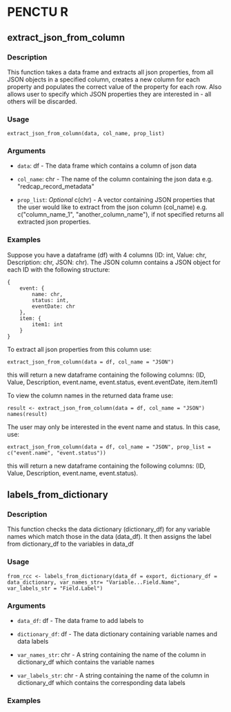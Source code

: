 # PENCTU R

## extract_json_from_column

### Description
This function takes a data frame and extracts all json properties, from all JSON objects in a specified column, creates a new column for each property and populates the correct value of the property for each row. Also allows user to specify which JSON properties they are interested in - all others will be discarded.

### Usage
```
extract_json_from_column(data, col_name, prop_list)
```

### Arguments
-   `data`: df - The data frame which contains a column of json data

-   `col_name`: chr - The name of the column containing the json data e.g. "redcap_record_metadata" 

-   `prop_list`: _Optional_ c(chr) -  A vector containing JSON properties that the user would like to extract from the json column (col_name) e.g. c("column_name_1", "another_column_name"), if not specified returns all extracted json properties. 

### Examples
Suppose you have a dataframe (df) with 4 columns (ID: int, Value: chr, Description: chr, JSON: chr). The JSON column contains a JSON object for each ID with the following structure: 
```
{
    event: {
        name: chr, 
        status: int, 
        eventDate: chr
    },
    item: {
        item1: int
    }
}

```
To extract all json properties from this column use: 

```
extract_json_from_column(data = df, col_name = "JSON")
```

this will return a new dataframe containing the following columns:
(ID, Value, Description, event.name, event.status, event.eventDate, item.item1)

To view the column names in the returned data frame use: 

```
result <- extract_json_from_column(data = df, col_name = "JSON")
names(result)
```

The user may only be interested in the event name and status. In this case, use: 

```
extract_json_from_column(data = df, col_name = "JSON", prop_list = c("event.name", "event.status"))
```
this will return a new dataframe containing the following columns:
(ID, Value, Description, event.name, event.status).


## labels_from_dictionary

### Description
This function checks the data dictionary (dictionary_df) for any variable names which match those in the data (data_df). It then assigns the label from dictionary_df to the variables in data_df

### Usage
```
from_rcc <- labels_from_dictionary(data_df = export, dictionary_df = data_dictionary, var_names_str= "Variable...Field.Name", var_labels_str = "Field.Label")
```

### Arguments
-   `data_df`: df - The data frame to add labels to

-   `dictionary_df`: df - The data dictionary containing variable names and data labels

-   `var_names_str`: chr - A string containing the name of the column in dictionary_df which contains the variable names

-   `var_labels_str`: chr - A string containing the name of the column in dictionary_df which contains the corresponding data labels

### Examples